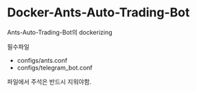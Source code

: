 # Docker-Ants-Auto-Trading-Bot
Ants-Auto-Trading-Bot의 dockerizing

필수파일
 - configs/ants.conf
 - configs/telegram_bot.conf

파일에서 주석은 반드시 지워야함.